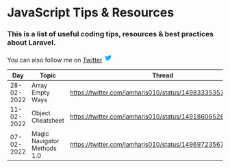 # JavaScript Tips & Resources
### This is a list of useful coding tips, resources & best practices about Laravel.

You can also follow me on [Twitter](https://twitter.com/intent/follow?screen_name=iamharis010) [<img width="20" height="20" title="Mohammad Haris on twitter" src="https://github.com/iamharis010/hot-tips/blob/main/twitter-icon.gif"/>](https://twitter.com/intent/follow?screen_name=iamharis010)

| Day           | Topic         | Thread        |
| ------------- | ------------- | ------------- |
| 28-02-2022    | Array Empty Ways  | https://twitter.com/iamharis010/status/1498333535702159362 |
| 11-02-2022    | Object Cheatsheet  | https://twitter.com/iamharis010/status/1491860652612222976 |
| 07-02-2022    | Magic Navigator Methods 1.0 | https://twitter.com/iamharis010/status/1496972356799000585 |
